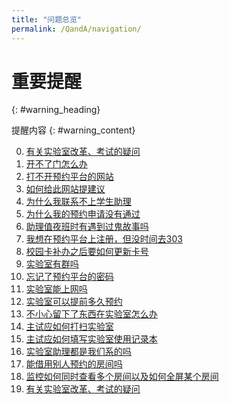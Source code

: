 ```yaml
---
title: "问题总览"
permalink: /QandA/navigation/
---
```


# 重要提醒
{: #warning_heading}

提醒内容
{: #warning_content}

0. [有关实验室改革、考试的疑问](https://neutrino3316.github.io/balyspusys/QandA/19/)
1. [开不了门怎么办](https://neutrino3316.github.io/balyspusys/QandA/01/)
2. [打不开预约平台的网站](https://neutrino3316.github.io/balyspusys/QandA/02/)
3. [如何给此网站提建议](https://neutrino3316.github.io/balyspusys/QandA/03/)
4. [为什么我联系不上学生助理](https://neutrino3316.github.io/balyspusys/QandA/04/)
5. [为什么我的预约申请没有通过](https://neutrino3316.github.io/balyspusys/QandA/05/)
6. [助理值夜班时有遇到过鬼故事吗](https://neutrino3316.github.io/balyspusys/QandA/06/)
7. [我想在预约平台上注册，但没时间去303](https://neutrino3316.github.io/balyspusys/QandA/07/)
8. [校园卡补办之后要如何更新卡号](https://neutrino3316.github.io/balyspusys/QandA/08/)
9. [实验室有群吗](https://neutrino3316.github.io/balyspusys/QandA/09/)
10. [忘记了预约平台的密码](https://neutrino3316.github.io/balyspusys/QandA/10/)
11. [实验室能上网吗](https://neutrino3316.github.io/balyspusys/QandA/11/)
12. [实验室可以提前多久预约](https://neutrino3316.github.io/balyspusys/QandA/12/)
13. [不小心留下了东西在实验室怎么办](https://neutrino3316.github.io/balyspusys/QandA/13/)
14. [主试应如何打扫实验室](https://neutrino3316.github.io/balyspusys/QandA/14/)
15. [主试应如何填写实验室使用记录本](https://neutrino3316.github.io/balyspusys/QandA/15/)
16. [实验室助理都是我们系的吗](https://neutrino3316.github.io/balyspusys/QandA/16/)
17. [能借用别人预约的房间吗](https://neutrino3316.github.io/balyspusys/QandA/17/)
18. [监控如何同时查看多个房间以及如何全屏某个房间](https://neutrino3316.github.io/balyspusys/QandA/18/)
19. [有关实验室改革、考试的疑问](https://neutrino3316.github.io/balyspusys/QandA/19/)